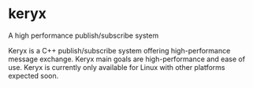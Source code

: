 # keryx
A high performance publish/subscribe system

Keryx is a C++ publish/subscribe system offering high-performance message exchange. Keryx main goals are high-performance and ease of use. Keryx is currently only available for Linux with other platforms expected soon.
 
